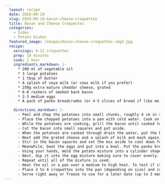 ```yaml
---
  layout: recipe
  date: 2020-09-19
  slug: 2020-09-19-bacon-cheese-croquettes
  title: Bacon and Cheese Croquettes 
  categories:
    - Sides
    - Potato Dishes
  featured_image: /images/bacon-cheese-croquettes-img3.jpg
  recipe:
    servings: 9-12 croquettes
    prep: 10 minutes
    cook: 1 hour
    ingredients_markdown: |-
      * 200 ml of vegetable oil
      * 3 large potatoes
      * 1 tbsp of butter
      * A splash of soya milk (or cows milk if you prefer)
      * 250g extra mature cheddar cheese, grated
      * 6-8 rashers of smoked back bacon
      * 2-3 medium eggs
      * A pack of panko breadcrumbs (or 4-5 slices of bread if like me, you forgot to pick up panko breadcrumbs when shopping!)

    directions_markdown: |-
      - Peel and chop the potatoes into small chunks, roughly 4 cm in size. Try to get them as evenly as possible to avoid some chunks being cooked more than others.
      - Place the chopped potatoes into a pan with cold water. Cook on a medium heat until they are soft (roughly 20 minutes - if you can break up a chunk by putting a fork into it, this is a good sign it's done).
      - While the potatoes are cooking, grill the bacon until cooked to your liking and grate the cheese.
      - Cut the bacon into small squares and put aside. 
      - When the potatoes are cooked through drain the water, put the butter in and start mashing until there are no visible lumps. 
      - Next add the grated cheese and a splash of milk and mash again, being sure to incorporate it as evenly as possible. 
      - Stir in the bacon squares and set the mix aside to cool down for a bit until it's not too hot to touch.
      - Meanwhile, beat the eggs and put into a bowl. Put the panko breadcrumbs into another bowl. If you don't have panko breadcrumbs, lightly toast 4-5 slices of bread and break them up in a food processor).
      - Using your hands, mold the potato mixture into a cylinder shape.
      - Next, dip it into the egg mixture making sure to cover evenly. Then into the breadcrumbs.
      - Repeat until all of the mixture is used.
      - Heat the oil in a pan over a medium to high heat. To test if it is up to temperature, put a breadcrumb in to see if it sizzles.
      - Place 3 to 4 croquettes into the pan (depending on size) and cook evenly on each side until golden brown.
      - Serve right away or freeze to use for a later date (up to 3 months).
---
```

